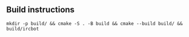 ## Build instructions
```
mkdir -p build/ && cmake -S . -B build && cmake --build build/ && build/ircbot
```
